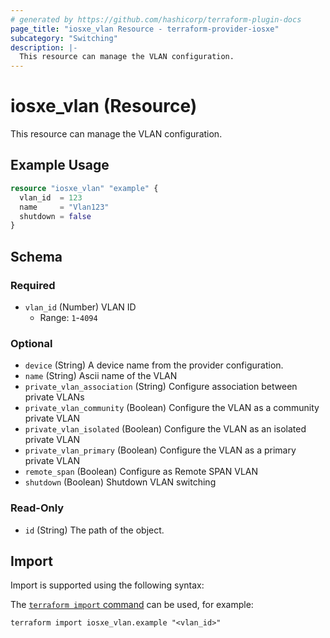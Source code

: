 ```yaml
---
# generated by https://github.com/hashicorp/terraform-plugin-docs
page_title: "iosxe_vlan Resource - terraform-provider-iosxe"
subcategory: "Switching"
description: |-
  This resource can manage the VLAN configuration.
---
```


# iosxe_vlan (Resource)

This resource can manage the VLAN configuration.

## Example Usage

```terraform
resource "iosxe_vlan" "example" {
  vlan_id  = 123
  name     = "Vlan123"
  shutdown = false
}
```

<!-- schema generated by tfplugindocs -->
## Schema

### Required

- `vlan_id` (Number) VLAN ID
  - Range: `1`-`4094`

### Optional

- `device` (String) A device name from the provider configuration.
- `name` (String) Ascii name of the VLAN
- `private_vlan_association` (String) Configure association between private VLANs
- `private_vlan_community` (Boolean) Configure the VLAN as a community private VLAN
- `private_vlan_isolated` (Boolean) Configure the VLAN as an isolated private VLAN
- `private_vlan_primary` (Boolean) Configure the VLAN as a primary private VLAN
- `remote_span` (Boolean) Configure as Remote SPAN VLAN
- `shutdown` (Boolean) Shutdown VLAN switching

### Read-Only

- `id` (String) The path of the object.

## Import

Import is supported using the following syntax:

The [`terraform import` command](https://developer.hashicorp.com/terraform/cli/commands/import) can be used, for example:

```shell
terraform import iosxe_vlan.example "<vlan_id>"
```
